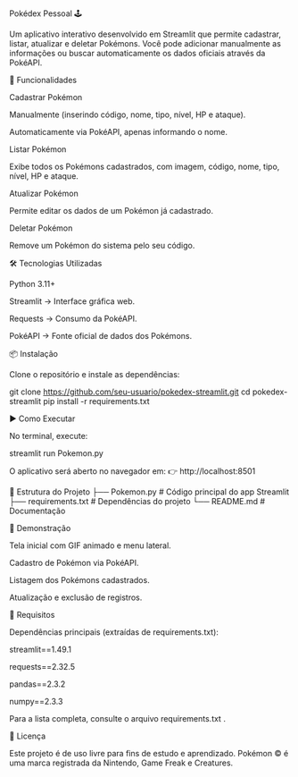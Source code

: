 Pokédex Pessoal 🕹️

Um aplicativo interativo desenvolvido em Streamlit que permite cadastrar, listar, atualizar e deletar Pokémons.
Você pode adicionar manualmente as informações ou buscar automaticamente os dados oficiais através da PokéAPI.

🚀 Funcionalidades

Cadastrar Pokémon

Manualmente (inserindo código, nome, tipo, nível, HP e ataque).

Automaticamente via PokéAPI, apenas informando o nome.

Listar Pokémon

Exibe todos os Pokémons cadastrados, com imagem, código, nome, tipo, nível, HP e ataque.

Atualizar Pokémon

Permite editar os dados de um Pokémon já cadastrado.

Deletar Pokémon

Remove um Pokémon do sistema pelo seu código.

🛠️ Tecnologias Utilizadas

Python 3.11+

Streamlit
 → Interface gráfica web.

Requests
 → Consumo da PokéAPI.

PokéAPI
 → Fonte oficial de dados dos Pokémons.

📦 Instalação

Clone o repositório e instale as dependências:

git clone https://github.com/seu-usuario/pokedex-streamlit.git
cd pokedex-streamlit
pip install -r requirements.txt

▶️ Como Executar

No terminal, execute:

streamlit run Pokemon.py


O aplicativo será aberto no navegador em:
👉 http://localhost:8501

📂 Estrutura do Projeto
├── Pokemon.py          # Código principal do app Streamlit
├── requirements.txt    # Dependências do projeto
└── README.md           # Documentação

📸 Demonstração

Tela inicial com GIF animado e menu lateral.

Cadastro de Pokémon via PokéAPI.

Listagem dos Pokémons cadastrados.

Atualização e exclusão de registros.

🧾 Requisitos

Dependências principais (extraídas de requirements.txt):

streamlit==1.49.1

requests==2.32.5

pandas==2.3.2

numpy==2.3.3

Para a lista completa, consulte o arquivo requirements.txt
.

📜 Licença

Este projeto é de uso livre para fins de estudo e aprendizado.
Pokémon © é uma marca registrada da Nintendo, Game Freak e Creatures.
